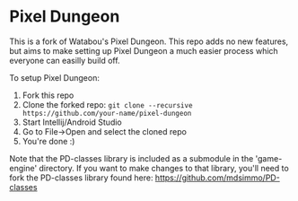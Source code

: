 Pixel Dungeon
=============

This is a fork of Watabou's Pixel Dungeon. This repo adds no new features,
but aims to make setting up Pixel Dungeon a much easier process which everyone
can easilly build off.

To setup Pixel Dungeon:

1. Fork this repo
2. Clone the forked repo: `git clone --recursive https://github.com/your-name/pixel-dungeon`
3. Start Intellij/Android Studio
4. Go to File->Open and select the cloned repo
5. You're done :)

Note that the PD-classes library is included as a submodule in the 'game-engine' directory. 
If you want to make changes to that library, you'll need to fork the PD-classes library
found here: https://github.com/mdsimmo/PD-classes
